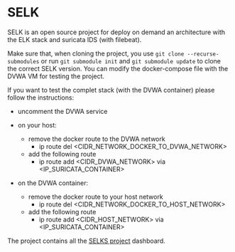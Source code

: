 # SELK
SELK is an open source project for deploy on demand an architecture with the ELK stack and suricata IDS (with filebeat).

Make sure that, when cloning the project, you use `git clone --recurse-submodules` or run `git submodule init` and `git submodule update` to clone the correct SELK version. You can modify the docker-compose file with the DVWA VM for testing the project.

If you want to test the complet stack (with the DVWA container) please follow the instructions:
- uncomment the DVWA service
- on your host:
    - remove the docker route to the DVWA network
        - ip route del <CIDR_NETWORK_DOCKER_TO_DVWA_NETWORK>
    - add the following route
        - ip route add <CIDR_DVWA_NETWORK> via <IP_SURICATA_CONTAINER>

- on the DVWA container:
    - remove the docker route to your host network
        - ip route del <CIDR_NETWORK_DOCKER_TO_HOST_NETWORK>
    - add the following route
        - ip route add <CIDR_HOST_NETWORK> via <IP_SURICATA_CONTAINER>


The project contains all the [SELKS project](https://www.stamus-networks.com/) dashboard.
